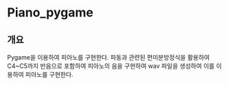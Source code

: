 Piano_pygame
=======================
개요
----
Pygame을 이용하여 피아노를 구현한다. 파동과 관련된 편미분방정식을 활용하여 C4~C5까지 반음으로 포함하여 피아노의 음을 구현하여 wav 파일을 생성하여 이를 이용하여 피아노를 구현한다.
